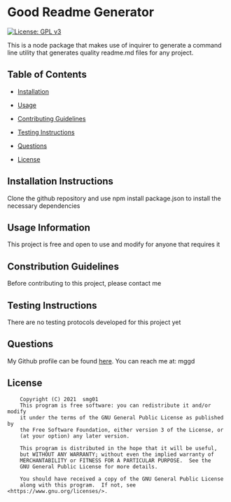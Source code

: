 # Good Readme Generator

[![License: GPL v3](https://img.shields.io/badge/License-GPL%20v3-blue.svg)](http://www.gnu.org/licenses/gpl-3.0)

This is a node package that makes use of inquirer to generate a command line utility that generates quality readme.md files for any project. 

## Table of Contents

* [Installation](#installation)

* [Usage](#usage)

* [Contributing Guidelines](#contributing)

* [Testing Instructions](#tests)

* [Questions](#questions)

* [License](#license)

## Installation Instructions <a name="installation"></a>
Clone the github repository and use npm install package.json to install the necessary dependencies

## Usage Information <a name="usage"></a>
This project is free and open to use and modify for anyone that requires it

## Constribution Guidelines <a name="contributing"></a>
Before contributing to this project, please contact me

## Testing Instructions <a name="tests"></a>
There are no testing protocols developed for this project yet
## Questions <a name="questions"></a>
My Github profile can be found [here](https://github.com/smg01). 
You can reach me at: mggd
## License <a name="license"></a>
 
        Copyright (C) 2021  smg01
        This program is free software: you can redistribute it and/or modify
        it under the terms of the GNU General Public License as published by
        the Free Software Foundation, either version 3 of the License, or
        (at your option) any later version.
    
        This program is distributed in the hope that it will be useful,
        but WITHOUT ANY WARRANTY; without even the implied warranty of
        MERCHANTABILITY or FITNESS FOR A PARTICULAR PURPOSE.  See the
        GNU General Public License for more details.
    
        You should have received a copy of the GNU General Public License
        along with this program.  If not, see <https://www.gnu.org/licenses/>.